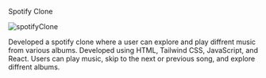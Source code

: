 Spotify Clone

![spotifyClone](https://github.com/user-attachments/assets/57183453-1e05-4d0c-9a83-6ac2a019ae67)

Developed a spotify clone where a user can explore and play diffrent music from various albums. Developed using HTML, Tailwind CSS, JavaScript, and React. Users can play music, skip to the next or previous song, and explore diffrent albums.
